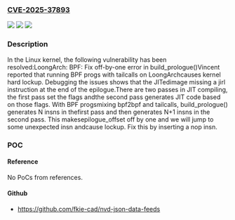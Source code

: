 ### [CVE-2025-37893](https://cve.mitre.org/cgi-bin/cvename.cgi?name=CVE-2025-37893)
![](https://img.shields.io/static/v1?label=Product&message=Linux&color=blue)
![](https://img.shields.io/static/v1?label=Version&message=5dc615520c4dfb358245680f1904bad61116648e%3C%20b3ffad2f02db4aace6799fe0049508b8925eae45%20&color=brighgreen)
![](https://img.shields.io/static/v1?label=Vulnerability&message=n%2Fa&color=brighgreen)

### Description

In the Linux kernel, the following vulnerability has been resolved:LoongArch: BPF: Fix off-by-one error in build_prologue()Vincent reported that running BPF progs with tailcalls on LoongArchcauses kernel hard lockup. Debugging the issues shows that the JITedimage missing a jirl instruction at the end of the epilogue.There are two passes in JIT compiling, the first pass set the flags andthe second pass generates JIT code based on those flags. With BPF progsmixing bpf2bpf and tailcalls, build_prologue() generates N insns in thefirst pass and then generates N+1 insns in the second pass. This makesepilogue_offset off by one and we will jump to some unexpected insn andcause lockup. Fix this by inserting a nop insn.

### POC

#### Reference
No PoCs from references.

#### Github
- https://github.com/fkie-cad/nvd-json-data-feeds


